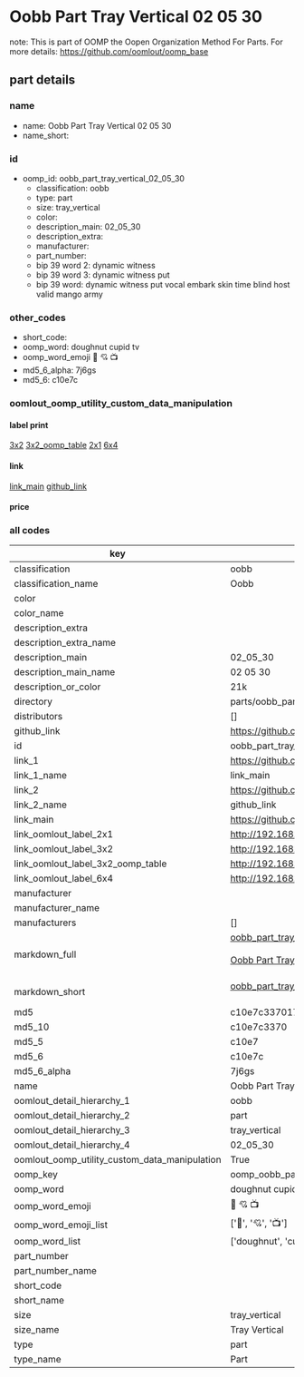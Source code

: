 # Oobb Part Tray Vertical 02 05 30  

note: This is part of OOMP the Oopen Organization Method For Parts. For more details: https://github.com/oomlout/oomp_base

##  part details





### name
* name: Oobb Part Tray Vertical 02 05 30
* name_short: 
### id
* oomp_id: oobb_part_tray_vertical_02_05_30
  * classification: oobb
  * type: part
  * size: tray_vertical
  * color: 
  * description_main: 02_05_30
  * description_extra: 
  * manufacturer: 
  * part_number: 
  * bip 39 word 2: dynamic witness
  * bip 39 word 3: dynamic witness put
  * bip 39 word: dynamic witness put vocal embark skin time blind host valid mango army

### other_codes
* short_code: 
* oomp_word: doughnut cupid tv
* oomp_word_emoji :doughnut: :cupid: :tv:
* md5_6_alpha: 7j6gs
* md5_6: c10e7c






### oomlout_oomp_utility_custom_data_manipulation
#### label print
[3x2](http://192.168.1.245:1112/?label=oomp%207j6gs)
[3x2_oomp_table](http://192.168.1.107:1112/?label=oomp%207j6gs)
[2x1](http://192.168.1.242:1112/?label=oomp%207j6gs)
[6x4](http://192.168.1.55:1112/?label=oomp%207j6gs)    

#### link

[link_main](https://github.com/oomlout/oomlout_oomp_current_version_messy/tree/main/parts/oobb_part_tray_vertical_02_05_30) [github_link](https://github.com/oomlout/oomlout_oomp_part_src/tree/main/parts/oobb_part_tray_vertical_02_05_30)                             

#### price







### all codes 
| key | value |  
| --- | --- |  
| classification | oobb |  
| classification_name | Oobb |  
| color |  |  
| color_name |  |  
| description_extra |  |  
| description_extra_name |  |  
| description_main | 02_05_30 |  
| description_main_name | 02 05 30 |  
| description_or_color | 21k |  
| directory | parts/oobb_part_tray_vertical_02_05_30 |  
| distributors | [] |  
| github_link | https://github.com/oomlout/oomlout_oomp_part_src/tree/main/parts/oobb_part_tray_vertical_02_05_30 |  
| id | oobb_part_tray_vertical_02_05_30 |  
| link_1 | https://github.com/oomlout/oomlout_oomp_current_version_messy/tree/main/parts/oobb_part_tray_vertical_02_05_30 |  
| link_1_name | link_main |  
| link_2 | https://github.com/oomlout/oomlout_oomp_part_src/tree/main/parts/oobb_part_tray_vertical_02_05_30 |  
| link_2_name | github_link |  
| link_main | https://github.com/oomlout/oomlout_oomp_current_version_messy/tree/main/parts/oobb_part_tray_vertical_02_05_30 |  
| link_oomlout_label_2x1 | http://192.168.1.242:1112/?label=oomp%207j6gs |  
| link_oomlout_label_3x2 | http://192.168.1.245:1112/?label=oomp%207j6gs |  
| link_oomlout_label_3x2_oomp_table | http://192.168.1.107:1112/?label=oomp%207j6gs |  
| link_oomlout_label_6x4 | http://192.168.1.55:1112/?label=oomp%207j6gs |  
| manufacturer |  |  
| manufacturer_name |  |  
| manufacturers | [] |  
| markdown_full | [oobb_part_tray_vertical_02_05_30](https://github.com/oomlout/oomlout_oomp_current_version_messy/tree/main/parts/oobb_part_tray_vertical_02_05_30)<br>[](https://github.com/oomlout/oomlout_oomp_current_version_messy/tree/main/parts/oobb_part_tray_vertical_02_05_30)<br>[Oobb Part Tray Vertical 02 05 30](https://github.com/oomlout/oomlout_oomp_current_version_messy/tree/main/parts/oobb_part_tray_vertical_02_05_30)<br><br> |  
| markdown_short | [oobb_part_tray_vertical_02_05_30](https://github.com/oomlout/oomlout_oomp_current_version_messy/tree/main/parts/oobb_part_tray_vertical_02_05_30)<br><br> |  
| md5 | c10e7c337017dc4b2a242f555dbf2a26 |  
| md5_10 | c10e7c3370 |  
| md5_5 | c10e7 |  
| md5_6 | c10e7c |  
| md5_6_alpha | 7j6gs |  
| name | Oobb Part Tray Vertical 02 05 30 |  
| oomlout_detail_hierarchy_1 | oobb |  
| oomlout_detail_hierarchy_2 | part |  
| oomlout_detail_hierarchy_3 | tray_vertical |  
| oomlout_detail_hierarchy_4 | 02_05_30 |  
| oomlout_oomp_utility_custom_data_manipulation | True |  
| oomp_key | oomp_oobb_part_tray_vertical_02_05_30 |  
| oomp_word | doughnut cupid tv |  
| oomp_word_emoji | :doughnut: :cupid: :tv: |  
| oomp_word_emoji_list | [':doughnut:', ':cupid:', ':tv:'] |  
| oomp_word_list | ['doughnut', 'cupid', 'tv'] |  
| part_number |  |  
| part_number_name |  |  
| short_code |  |  
| short_name |  |  
| size | tray_vertical |  
| size_name | Tray Vertical |  
| type | part |  
| type_name | Part |  
